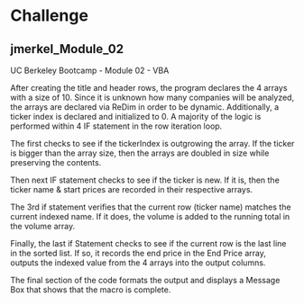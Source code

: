 # Challenge
## jmerkel_Module_02
UC Berkeley Bootcamp - Module 02 - VBA

After creating the title and header rows, the program declares the 4 arrays with a size of 10. Since it is unknown how many companies will be analyzed, the arrays are declared via ReDim in order to be dynamic. Additionally, a ticker index is declared and initialized to 0. A majority of the logic is performed within 4 IF statement in the row iteration loop.

The first checks to see if the tickerIndex is outgrowing the array. If the ticker is bigger than the array size, then the arrays are doubled in size while preserving the contents.

Then next IF statement checks to see if the ticker is new. If it is, then the ticker name & start prices are recorded in their respective arrays.

The 3rd if statement verifies that the current row (ticker name) matches the current indexed name. If it does, the volume is added to the running total in the volume array.

Finally, the last if Statement checks to see if the current row is the last line in the sorted list. If so, it records the end price in the End Price array, outputs the indexed value from the 4 arrays into the output columns.

The final section of the code formats the output and displays a Message Box that shows that the macro is complete.
